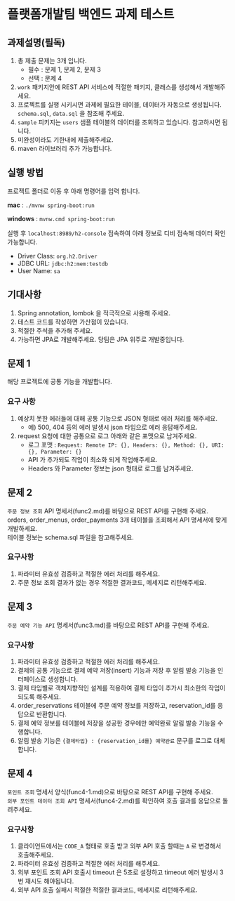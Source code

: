 # 플랫폼개발팀 백엔드 과제 테스트

## 과제설명(필독)
1. 총 제출 문제는 3개 입니다.
   - 필수 : 문제 1, 문제 2, 문제 3
   - 선택 : 문제 4
2. `work` 패키지안에 REST API 서비스에 적절한 패키지, 클래스를 생성해서 개발해주세요.<br>
3. 프로젝트를 실행 시키시면 과제에 필요한 테이블, 데이터가 자동으로 생성됩니다. `schema.sql`, `data.sql` 을 참조해 주세요.<br>
4. `sample` 피키지는 `users` 샘플 테이블의 데이터를 조회하고 있습니다. 참고하시면 됩니다.<br>
5. 미완성이라도 기한내에 제출해주세요.
6. maven 라이브러리 추가 가능합니다.

## 실행 방법

프로젝트 폴더로 이동 후 아래 명령어를 입력 합니다.

**mac** : `./mvnw spring-boot:run`

**windows** : `mvnw.cmd spring-boot:run`

실행 후 `localhost:8989/h2-console` 접속하여 아래 정보로 디비 접속해 데이터 확인 가능합니다.
- Driver Class: `org.h2.Driver`
- JDBC URL: `jdbc:h2:mem:testdb`
- User Name: `sa`

## 기대사항

1. Spring annotation, lombok 을 적극적으로 사용해 주세요.
2. 테스트 코드를 작성하면 가산점이 있습니다.
3. 적절한 주석을 추가해 주세요.
4. 가능하면 JPA로 개발해주세요. 당팀은 JPA 위주로 개발중입니다.

## 문제 1

해당 프로젝트에 공통 기능을 개발합니다.

### 요구 사항
1. 예상치 못한 에러들에 대해 공통 기능으로 JSON 형태로 에러 처리를 해주세요.
   - 예) 500, 404 등의 에러 발생시 json 타입으로 에러 응답해주세요.
2. request 요청에 대한 공통으로 로그 아래와 같은 포맷으로 남겨주세요.
    - 로그 포맷 : `Request: Remote IP: {}, Headers: {}, Method: {}, URI: {}, Parameter: {}` 
	- API 가 추가되도 작업이 최소화 되게 작업해주세요.
    - Headers 와 Parameter 정보는 json 형태로 로그를 남겨주세요.

## 문제 2

`주문 정보 조회` API 명세서(func2.md)를 바탕으로 REST API를 구현해 주세요.<br>
orders, order_menus, order_payments 3개 테이블을 조회해서 API 명세서에 맞게 개발하세요.<br>
테이블 정보는 schema.sql 파일을 참고해주세요.

### 요구사항

1. 파라미터 유효성 검증하고 적절한 에러 처리를 해주세요.
2. 주문 정보 조회 결과가 없는 경우 적절한 결과코드, 메세지로 리턴해주세요.

## 문제 3

`주문 예약 기능 API` 명세서(func3.md)를 바탕으로 REST API를 구현해 주세요.

### 요구사항

1. 파라미터 유효성 검증하고 적절한 에러 처리를 해주세요.
2. 결제의 공통 기능으로 결제 예약 저장(insert) 기능과 저장 후 알림 발송 기능을 인터페이스로 생성합니다.
3. 결제 타입별로 객체지향적인 설계를 적용하여 결제 타입이 추가시 최소한의 작업이 되도록 해주세요.
4. order_reservations 테이블에 주문 예약 정보를 저장하고, reservation_id를 응답으로 반환합니다.
5. 결제 예약 정보를 테이블에 저장을 성공한 경우에만 예약완료 알림 발송 기능을 수행합니다.
6. 알림 발송 기능은 `{결제타입} : {reservation_id를} 예약완료` 문구를 로그로 대체합니다.

## 문제 4

`포인트 조회` 명세서 양식(func4-1.md)으로 바탕으로 REST API를 구현해 주세요.<br>
`외부 포인트 데이터 조회 API` 명세서(func4-2.md)를 확인하여 호출 결과를 응답으로 돌려주세요.

### 요구사항

1. 클라이언트에서는 `CODE_A` 형태로 호출 받고 외부 API 호출 할때는 `A` 로 변경해서 호출해주세요.
2. 파라미터 유효성 검증하고 적절한 에러 처리를 해주세요.
3. 외부 포인트 조회 API 호출시 timeout 은 5초로 설정하고 timeout 에러 발생시 3번 재시도 해야됩니다.
4. 외부 API 호출 실패시 적절한 적절한 결과코드, 메세지로 리턴해주세요.
